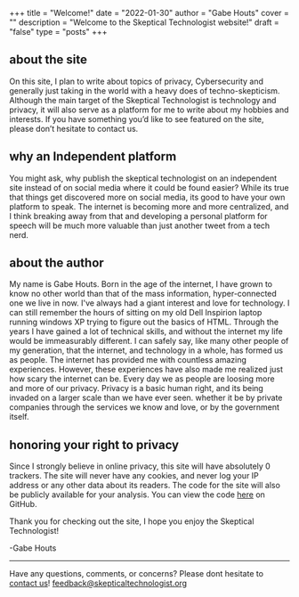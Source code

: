 +++
title = "Welcome!"
date = "2022-01-30"
author = "Gabe Houts"
cover = ""
description = "Welcome to the Skeptical Technologist website!"
draft = "false"
type = "posts"
+++

## about the site

On this site, I plan to write about topics of privacy, Cybersecurity and generally just taking in the world with a heavy does of techno-skepticism. Although the main target of the Skeptical Technologist is technology and privacy, it will also serve as a platform for me to write about my hobbies and interests. If you have something you’d like to see featured on the site, please don’t hesitate to contact us.

## why an Independent platform
You might ask, why publish the skeptical technologist on an independent site instead of on social media where it could be found easier? While its true that things get discovered more on social media, its good to have your own platform to speak. The internet is becoming more and more centralized, and I think breaking away from that and developing a personal platform for speech will be much more valuable than just another tweet from a tech nerd.

## about the author
My name is Gabe Houts. Born in the age of the internet, I have grown to know no other world than that of the mass information, hyper-connected one we live in now. I've always had a giant interest and love for technology. I can still remember the hours of sitting on my old Dell Inspirion laptop running windows XP trying to figure out the basics of HTML. Through the years I have gained a lot of technical skills, and without the internet my life would be immeasurably different. I can safely say, like many other people of my generation, that the internet, and technology in a whole, has formed us as people. The internet has provided me with countless amazing experiences. However, these experiences have also made me realized just how scary the internet can be. Every day we as people are loosing more and more of our privacy. Privacy is a basic human right, and its being invaded on a larger scale than we have ever seen. whether it be by private companies through the services we know and love, or by the government itself.

## honoring your right to privacy

Since I strongly believe in online privacy, this site will have absolutely 0 trackers. The site will never have any cookies, and never log your IP address or any other data about its readers. The code for the site will also be publicly available for your analysis. You can view the code [here](https://github.com/gabemhouts/skepticaltechnologist) on GitHub.

Thank you for checking out the site, I hope you enjoy the Skeptical Technologist!

-Gabe Houts

---

Have any questions, comments, or concerns? Please dont hesitate to [contact us](/contact-us)!
<feedback@skepticaltechnologist.org>